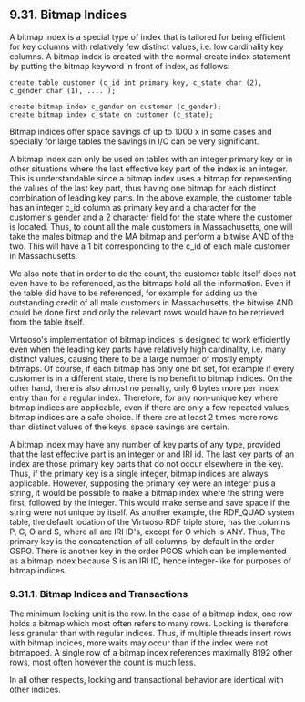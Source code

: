 <div>

<div>

<div>

<div>

## 9.31. Bitmap Indices

</div>

</div>

</div>

A bitmap index is a special type of index that is tailored for being
efficient for key columns with relatively few distinct values, i.e. low
cardinality key columns. A bitmap index is created with the normal
create index statement by putting the bitmap keyword in front of index,
as follows:

``` programlisting
create table customer (c_id int primary key, c_state char (2), c_gender char (1), .... );

create bitmap index c_gender on customer (c_gender);
create bitmap index c_state on customer (c_state);
```

Bitmap indices offer space savings of up to 1000 x in some cases and
specially for large tables the savings in I/O can be very significant.

A bitmap index can only be used on tables with an integer primary key or
in other situations where the last effective key part of the index is an
integer. This is understandable since a bitmap index uses a bitmap for
representing the values of the last key part, thus having one bitmap for
each distinct combination of leading key parts. In the above example,
the customer table has an integer c_id column as primary key and a
character for the customer's gender and a 2 character field for the
state where the customer is located. Thus, to count all the male
customers in Massachusetts, one will take the males bitmap and the MA
bitmap and perform a bitwise AND of the two. This will have a 1 bit
corresponding to the c_id of each male customer in Massachusetts.

We also note that in order to do the count, the customer table itself
does not even have to be referenced, as the bitmaps hold all the
information. Even if the table did have to be referenced, for example
for adding up the outstanding credit of all male customers in
Massachusetts, the bitwise AND could be done first and only the relevant
rows would have to be retrieved from the table itself.

Virtuoso's implementation of bitmap indices is designed to work
efficiently even when the leading key parts have relatively high
cardinality, i.e. many distinct values, causing there to be a large
number of mostly empty bitmaps. Of course, if each bitmap has only one
bit set, for example if every customer is in a different state, there is
no benefit to bitmap indices. On the other hand, there is also almost no
penalty, only 6 bytes more per index entry than for a regular index.
Therefore, for any non-unique key where bitmap indices are applicable,
even if there are only a few repeated values, bitmap indices are a safe
choice. If there are at least 2 times more rows than distinct values of
the keys, space savings are certain.

A bitmap index may have any number of key parts of any type, provided
that the last effective part is an integer or and IRI id. The last key
parts of an index are those primary key parts that do not occur
elsewhere in the key. Thus, if the primary key is a single integer,
bitmap indices are always applicable. However, supposing the primary key
were an integer plus a string, it would be possible to make a bitmap
index where the string were first, followed by the integer. This would
make sense and save space if the string were not unique by itself. As
another example, the RDF_QUAD system table, the default location of the
Virtuoso RDF triple store, has the columns P, G, O and S, where all are
IRI ID's, except for O which is ANY. Thus, The primary key is the
concatenation of all columns, by default in the order GSPO. There is
another key in the order PGOS which can be implemented as a bitmap index
because S is an IRI ID, hence integer-like for purposes of bitmap
indices.

<div>

<div>

<div>

<div>

### 9.31.1. Bitmap Indices and Transactions

</div>

</div>

</div>

The minimum locking unit is the row. In the case of a bitmap index, one
row holds a bitmap which most often refers to many rows. Locking is
therefore less granular than with regular indices. Thus, if multiple
threads insert rows with bitmap indices, more waits may occur than if
the index were not bitmapped. A single row of a bitmap index references
maximally 8192 other rows, most often however the count is much less.

In all other respects, locking and transactional behavior are identical
with other indices.

</div>

</div>
